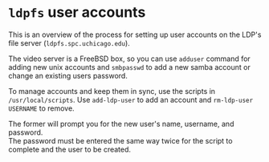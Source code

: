 # `ldpfs` user accounts

This is an overview of the process for setting up user accounts on the LDP's
file server (`ldpfs.spc.uchicago.edu`).

The video server is a FreeBSD box, so you can use `adduser` command for adding 
new unix accounts and `smbpasswd` to add a new samba account or change an existing users password.

To manage accounts and keep them in sync, use the scripts in `/usr/local/scripts`.  Use `add-ldp-user` to add an account and `rm-ldp-user USERNAME` to remove.

The former will prompt you for the new user's name, username, and password.  
The password must be entered the same way twice for the script to complete 
and the user to be created.
